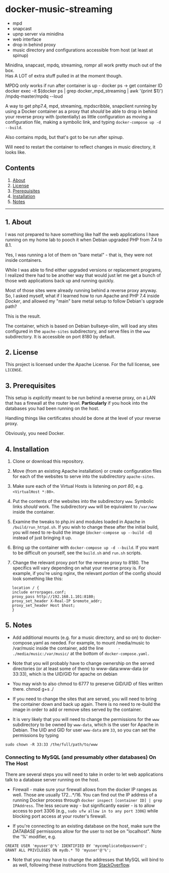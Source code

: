 # docker-music-streaming

- mpd
- snapcast
- upnp server via minidlna
- web interface
- drop in behind proxy
- music directory and configurations accessible from host (at least at spinup)

Minidlna, snapcast, mpdq, streaming, rompr all work pretty much out of the box.  
Has A LOT of extra stuff pulled in at the moment though.

MPDQ only works if run after container is up -
docker ps -> get container ID
docker exec -it $(docker ps | grep docker_mpd_streaming | awk '{print $1}') /mpdq-master/mpdq --loud


A way to get php7.4, mpd, streaming, mpdscribble, snapclient running by using a 
Docker container as a proxy that *should* be able to drop in behind your 
reverse proxy with (potentially) as little configuration as moving a 
configuration file, making a symbolic link, and 
typing `docker-compose up -d --build`.

Also contains mpdq, but that's got to be run after spinup.

Will need to restart the container to reflect changes in music directory, it looks like.

## Contents
 1. [About](#1-about)
 2. [License](#2-license)
 3. [Prerequisites](#3-prerequisites)
 4. [Installation](#4-Installation)
 5. [Notes](#5-Notes)

***

## 1. About

I was not prepared to have something like half the web applications I have 
running on my home lab to pooch it when Debian upgraded PHP from 7.4 to 8.1. 

Yes, I was running a lot of them on "bare metal" - that is, they were not 
inside containers.

While I was able to find either upgraded versions or replacement programs, I 
realized there had to be another way that would just let me get a bunch of 
those web applications back up and running quickly.

Most of those sites were already running behind a reverse proxy anyway. So, I 
asked myself, what if I learned how to run Apache and PHP 7.4 inside *Docker*, 
and allowed my "main" bare metal setup to follow Debian's upgrade path? 

This is the result.

The container, which is based on Debian bullseye-slim, will load any sites 
configured in the `apache-sites` subdirectory, and serve files in the `www` 
subdirectory. It is accessible on port 8180 by default.

## 2. License

This project is licensed under the Apache License. For the full license, see `LICENSE`.

## 3. Prerequisites

This setup is *explicitly* meant to be run behind a reverse proxy, on a LAN that 
has a firewall at the router level. **Particularly** if you hook into the databases 
you had been running on the host.

Handling things like certificates should be done at the level of your reverse 
proxy.

Obviously, you need Docker. 

## 4. Installation

1. Clone or download this repository.

2. Move (from an existing Apache installation) or create configuration files for
each of the websites to serve into the subdirectory `apache-sites`. 

3. Make sure each of the Virtual Hosts is listening on *port 80*, e.g. `<VirtualHost *:80>`.

4. Put the contents of the websites into the subdirectory `www`. Symbolic links 
*should* work. The subdirectory `www` will be equivalent to `/var/www` inside the 
container.

5. Examine the tweaks to php.ini and modules loaded in Apache in `/build/run_httpd.sh`. 
If you wish to change these after the initial build, you will need to re-build 
the image (`docker-compose up --build -d`) instead of just bringing it up.

6. Bring up the container with `docker-compose up -d --build`. If you want to be 
difficult on yourself, see the `build.sh` and `run.sh` scripts.

7. Change the relevant proxy port for the reverse proxy to 8180. The specifics 
will vary depending on what your reverse proxy is. For example, if you're using 
nginx, the relevant *portion* of the config should look something like this:

```
   location / {
   include errorpages.conf;
   proxy_pass http://192.168.1.101:8180;
   proxy_set_header X-Real-IP $remote_addr;
   proxy_set_header Host $host;
   }
```

## 5. Notes

* Add additional mounts (e.g. for a music directory, and so on) to docker-compose.yaml
as needed. For example, to mount /media/music to /var/music inside the container, 
add the line `      - ./media/music:/var/music/` at the bottom of `docker-compose.yaml.`

* Note that you will probably have to change ownership on the served directories
(or at least some of them) to www-data:www-data (or 33:33), which is the UID/GID for 
apache on debian

* You may wish to also chmod to 6777 to preserve GID/UID of files written there.
chmod g+s ./ 

* If you need to change the sites that are served, you will need to bring the 
container down and back up again. There is no need to re-build the image in 
order to add or remove sites served by the container.

* It is very likely that you will need to change the permissions for the `www` 
subdirectory to be owned by `www-data`, which is the user for Apache in Debian. The 
UID and GID for user `www-data` are `33`, so you can set the permissions by 
typing 

`sudo chown -R 33:33 /the/full/path/to/www`

### Connecting to MySQL (and presumably other databases) On The Host

There are several steps you will need to take in order to let web applications 
talk to a database server running on the host. 

* Firewall - make sure your firewall allows from the docker IP ranges as well. Those 
are usually 172.*.*.*/16. You can find out the IP address of a running Docker 
process through `docker inspect [container ID] | grep IPAddress`. The less 
secure way - but significantly easier - is to allow access to port 3306 
(e.g., `sudo ufw allow in to any port 3306`) while blocking port access at 
your router's firewall.

* If you're connecting to an existing database on the host, make sure the 
*DATABASE* permissions allow for the user to not be on "localhost". Note the '%' 
modifier, e.g. 

```
CREATE USER 'myuser'@'%' IDENTIFIED BY 'mycomplicatedpassword';
GRANT ALL PRIVILEGES ON mydb.* TO 'myuser'@'%';
```

* Note that you may have to change the addresses that MySQL will bind to as well, 
following these instructions from [StackOverflow](https://stackoverflow.com/questions/16287559/mysql-adding-user-for-remote-access#37341046).
